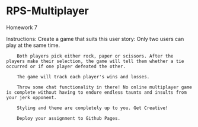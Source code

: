 # RPS-Multiplayer
Homework 7

Instructions: 
    Create a game that suits this user story:
        Only two users can play at the same time.

        Both players pick either rock, paper or scissors. After the players make their selection, the game will tell them whether a tie occurred or if one player defeated the other.

        The game will track each player's wins and losses.

        Throw some chat functionality in there! No online multiplayer game is complete without having to endure endless taunts and insults from your jerk opponent.

        Styling and theme are completely up to you. Get Creative!

        Deploy your assignment to Github Pages.